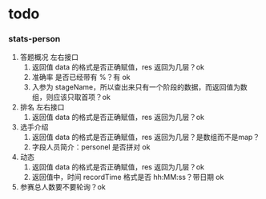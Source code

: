 # todo
### stats-person
1. 答题概况 左右接口
   1. 返回值 data 的格式是否正确赋值，res 返回为几层？ok
   2. 准确率 是否已经带有 %？有 ok
   3. 入参为 stageName，所以查出来只有一个阶段的数据，而返回值为数组，则应该只取首项？ok
2. 排名 左右接口
   1. 返回值 data 的格式是否正确赋值，res 返回为几层？ok
3. 选手介绍
   1. 返回值 data 的格式是否正确赋值，res 返回为几层？是数组而不是map？
   2. 字段人员简介：personel 是否拼对 ok
4. 动态
   1. 返回值 data 的格式是否正确赋值，res 返回为几层？ok
   2. 返回值中，时间 recordTime 格式是否 hh:MM:ss？带日期 ok
5. 参赛总人数要不要轮询？ok
